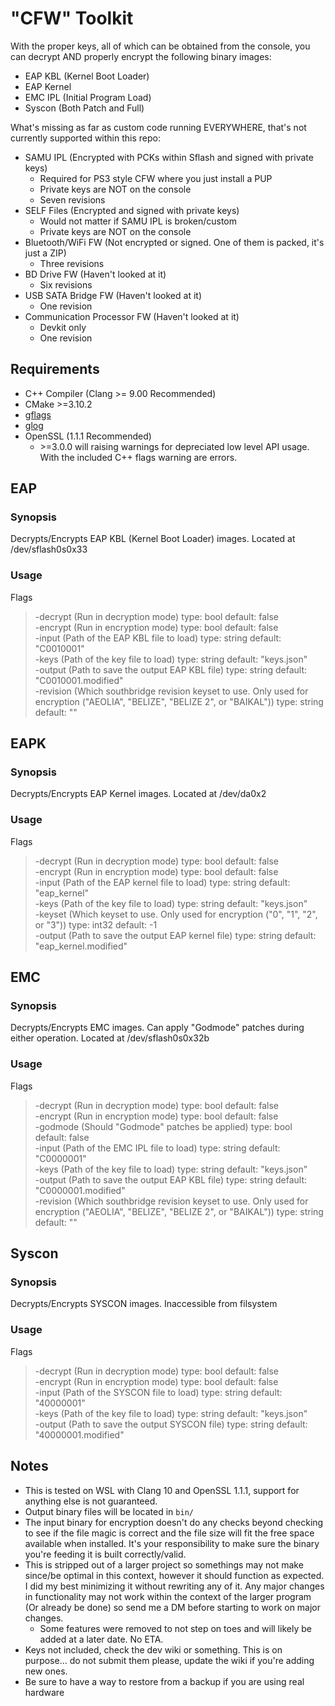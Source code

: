 # "CFW" Toolkit

With the proper keys, all of which can be obtained from the console, you can decrypt AND properly encrypt the following binary images:

- EAP KBL (Kernel Boot Loader)
- EAP Kernel
- EMC IPL (Initial Program Load)
- Syscon (Both Patch and Full)

What's missing as far as custom code running EVERYWHERE, that's not currently supported within this repo:

- SAMU IPL (Encrypted with PCKs within Sflash and signed with private keys)
  - Required for PS3 style CFW where you just install a PUP
  - Private keys are NOT on the console
  - Seven revisions
- SELF Files (Encrypted and signed with private keys)
  - Would not matter if SAMU IPL is broken/custom
  - Private keys are NOT on the console
- Bluetooth/WiFi FW (Not encrypted or signed. One of them is packed, it's just a ZIP)
  - Three revisions
- BD Drive FW (Haven't looked at it)
  - Six revisions
- USB SATA Bridge FW (Haven't looked at it)
  - One revision
- Communication Processor FW (Haven't looked at it)
  - Devkit only
  - One revision

## Requirements

- C++ Compiler (Clang >= 9.00 Recommended)
- CMake >=3.10.2
- [gflags](https://github.com/gflags/gflags)
- [glog](https://github.com/google/glog)
- OpenSSL (1.1.1 Recommended)
  - \>=3.0.0 will raising warnings for depreciated low level API usage. With the included C++ flags warning are errors.

## EAP

### Synopsis

Decrypts/Encrypts EAP KBL (Kernel Boot Loader) images. Located at /dev/sflash0s0x33

### Usage

Flags
> -decrypt (Run in decryption mode) type: bool default: false<br>
> -encrypt (Run in encryption mode) type: bool default: false<br>
> -input (Path of the EAP KBL file to load) type: string default: "C0010001"<br>
> -keys (Path of the key file to load) type: string default: "keys.json"<br>
> -output (Path to save the output EAP KBL file) type: string default: "C0010001.modified"<br>
> -revision (Which southbridge revision keyset to use. Only used for encryption ("AEOLIA", "BELIZE", "BELIZE 2", or "BAIKAL")) type: string default: ""

## EAPK

### Synopsis

Decrypts/Encrypts EAP Kernel images. Located at /dev/da0x2

### Usage

Flags
> -decrypt (Run in decryption mode) type: bool default: false<br>
> -encrypt (Run in encryption mode) type: bool default: false<br>
> -input (Path of the EAP kernel file to load) type: string default: "eap_kernel"<br>
> -keys (Path of the key file to load) type: string default: "keys.json"<br>
> -keyset (Which keyset to use. Only used for encryption ("0", "1", "2", or "3")) type: int32 default: -1<br>
> -output (Path to save the output EAP kernel file) type: string default: "eap_kernel.modified"

## EMC

### Synopsis

Decrypts/Encrypts EMC images. Can apply "Godmode" patches during either operation. Located at /dev/sflash0s0x32b

### Usage

Flags
> -decrypt (Run in decryption mode) type: bool default: false<br>
> -encrypt (Run in encryption mode) type: bool default: false<br>
> -godmode (Should "Godmode" patches be applied) type: bool default: false<br>
> -input (Path of the EMC IPL file to load) type: string default: "C0000001"<br>
> -keys (Path of the key file to load) type: string default: "keys.json"<br>
> -output (Path to save the output EAP KBL file) type: string default: "C0000001.modified"<br>
> -revision (Which southbridge revision keyset to use. Only used for encryption ("AEOLIA", "BELIZE", "BELIZE 2", or "BAIKAL")) type: string default: ""

## Syscon

### Synopsis

Decrypts/Encrypts SYSCON images. Inaccessible from filsystem

### Usage

Flags
> -decrypt (Run in decryption mode) type: bool default: false<br>
> -encrypt (Run in encryption mode) type: bool default: false<br>
> -input (Path of the SYSCON file to load) type: string default: "40000001"<br>
> -keys (Path of the key file to load) type: string default: "keys.json"<br>
> -output (Path to save the output SYSCON file) type: string default: "40000001.modified"

## Notes

- This is tested on WSL with Clang 10 and OpenSSL 1.1.1, support for anything else is not guaranteed.
- Output binary files will be located in `bin/`
- The input binary for encryption doesn't do any checks beyond checking to see if the file magic is correct and the file size will fit the free space available when installed. It's your responsibility to make sure the binary you're feeding it is built correctly/valid.
- This is stripped out of a larger project so somethings may not make since/be optimal in this context, however it should function as expected. I did my best minimizing it without rewriting any of it. Any major changes in functionality may not work within the context of the larger program (Or already be done) so send me a DM before starting to work on major changes.
  - Some features were removed to not step on toes and will likely be added at a later date. No ETA.
- Keys not included, check the dev wiki or something. This is on purpose... do not submit them please, update the wiki if you're adding new ones.
- Be sure to have a way to restore from a backup if you are using real hardware
